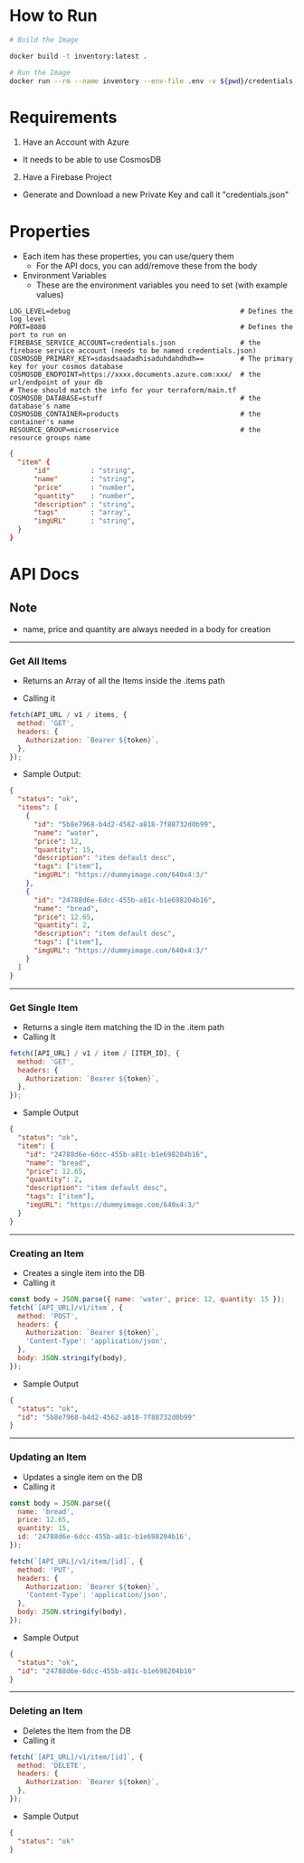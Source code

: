 # How to Run

```bash
# Build the Image

docker build -t inventory:latest .

# Run the Image
docker run --rm --name inventory --env-file .env -v ${pwd}/credentials.json:/app/credentials.json  -p 8080:8080 inventory:latest

```

# Requirements

1. Have an Account with Azure

- It needs to be able to use CosmosDB

2. Have a Firebase Project

- Generate and Download a new Private Key and call it "credentials.json"

# Properties

- Each item has these properties, you can use/query them
  - For the API docs, you can add/remove these from the body
- Environment Variables
  - These are the environment variables you need to set (with example values)
```env
LOG_LEVEL=debug                                          # Defines the log level
PORT=8080                                                # Defines the port to run on
FIREBASE_SERVICE_ACCOUNT=credentials.json                # the firebase service account (needs to be named credentials.json) 
COSMOSDB_PRIMARY_KEY=sdasdsaadadhisaduhdahdhdh==         # The primary key for your cosmos database
COSMOSDB_ENDPOINT=https://xxxx.documents.azure.com:xxx/  # the url/endpoint of your db
# These should match the info for your terraform/main.tf
COSMOSDB_DATABASE=stuff                                  # the database's name
COSMOSDB_CONTAINER=products                              # the container's name
RESOURCE_GROUP=microservice                              # the resource groups name 
```   

```json
{
  "item" {
      "id"          : "string",
      "name"        : "string",
      "price"       : "number",       
      "quantity"    : "number",    
      "description" : "string", 
      "tags"        : "array",         
      "imgURL"      : "string",      
  }
}
```

# API Docs

## Note

- name, price and quantity are always needed in a body for creation

---

### Get All Items

- Returns an Array of all the Items inside the .items path

- Calling it

```js
fetch(API_URL / v1 / items, {
  method: 'GET',
  headers: {
    Authorization: `Bearer ${token}`,
  },
});
```

- Sample Output:

```json
{
  "status": "ok",
  "items": [
    {
      "id": "5b8e7968-b4d2-4562-a818-7f88732d0b99",
      "name": "water",
      "price": 12,
      "quantity": 15,
      "description": "item default desc",
      "tags": ["item"],
      "imgURL": "https://dummyimage.com/640x4:3/"
    },
    {
      "id": "24788d6e-6dcc-455b-a81c-b1e698204b16",
      "name": "bread",
      "price": 12.65,
      "quantity": 2,
      "description": "item default desc",
      "tags": ["item"],
      "imgURL": "https://dummyimage.com/640x4:3/"
    }
  ]
}
```

---

### Get Single Item

- Returns a single item matching the ID in the .item path
- Calling It

```js
fetch([API_URL] / v1 / item / [ITEM_ID], {
  method: 'GET',
  headers: {
    Authorization: `Bearer ${token}`,
  },
});
```

- Sample Output

```json
{
  "status": "ok",
  "item": {
    "id": "24788d6e-6dcc-455b-a81c-b1e698204b16",
    "name": "bread",
    "price": 12.65,
    "quantity": 2,
    "description": "item default desc",
    "tags": ["item"],
    "imgURL": "https://dummyimage.com/640x4:3/"
  }
}
```

---

### Creating an Item

- Creates a single item into the DB
- Calling it

```js
const body = JSON.parse({ name: 'water', price: 12, quantity: 15 });
fetch(`[API_URL]/v1/item`, {
  method: 'POST',
  headers: {
    Authorization: `Bearer ${token}`,
    'Content-Type': 'application/json',
  },
  body: JSON.stringify(body),
});
```

- Sample Output

```json
{
  "status": "ok",
  "id": "5b8e7968-b4d2-4562-a818-7f88732d0b99"
}
```

---

### Updating an Item

- Updates a single item on the DB
- Calling it

```js
const body = JSON.parse({
  name: 'bread',
  price: 12.65,
  quantity: 15,
  id: '24788d6e-6dcc-455b-a81c-b1e698204b16',
});

fetch(`[API_URL]/v1/item/[id]`, {
  method: 'PUT',
  headers: {
    Authorization: `Bearer ${token}`,
    'Content-Type': 'application/json',
  },
  body: JSON.stringify(body),
});
```

- Sample Output

```json
{
  "status": "ok",
  "id": "24788d6e-6dcc-455b-a81c-b1e698204b16"
}
```

---

### Deleting an Item

- Deletes the Item from the DB
- Calling it

```js
fetch(`[API_URL]/v1/item/[id]`, {
  method: 'DELETE',
  headers: {
    Authorization: `Bearer ${token}`,
  },
});
```

- Sample Output

```json
{
  "status": "ok"
}
```
